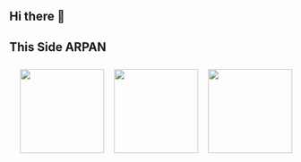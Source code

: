## Hi there 👋

<!--
**arpan2233/arpan2233** is a ✨ _special_ ✨ repository because its `README.md` (this file) appears on your GitHub profile.

Here are some ideas to get you started:

- 🔭 I’m currently working on ...
- 🌱 I’m currently learning ...
- 👯 I’m looking to collaborate on ...
- 🤔 I’m looking for help with ...
- 💬 Ask me about ...
- 📫 How to reach me: ...
- 😄 Pronouns: ...
- ⚡ Fun fact: ...
-->
## This Side ARPAN
<html>
  <head>
<style>
  .badges{
    display:flex;
    width:100%;
    padding:10px;
    justify-content:space-around;
  }
  .badges img{
    width: 150px;
    height:150px;
  }
</style>
    </head>
  <body>
<div class="badges">
    <img src="https://assets.leetcode.com/static_assets/marketing/2024-50-lg.png"/>
    <img src="https://assets.leetcode.com/static_assets/marketing/2024-100-lg.png">
    <img src="https://leetcode.com/static/images/badges/2024/gif/2024-03.gif">
</div>
    </body>
</html>
